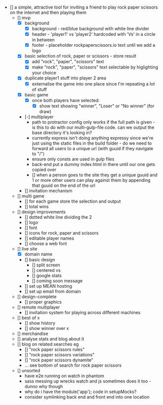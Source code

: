 - [] a simple, attractive tool for inviting a friend to play rock paper scissors on the internet and then playing them
	- [] mvp
		- [x] background
			- [x] background - red/blue background with white line divider
			- [x] header - 'player1' vs 'player2' hardcoded with 'Vs' in a circle in between
			- [x] footer - placeholder rockpaperscissors.io text until we add a logo
		- [x] basic selection of rock, paper or scissors - store result
			- [x] add "rock", "paper", "scissors" text
			- [x] make "rock", "paper", "scissors" text selectable by higlighting your choice
		- [x] duplicate player1 stuff into player 2 area
			- [x] externalise the game into one place since I'm repeating a lot of stuff
		- [x] basic game
			- [x] once both players have selected:
				- [x] show text showing "winner", "Loser" or "No winner" (for draw)
		- [-] multiplayer
			- path to protractor config only works if the full path is given - is this to do with our multi-gulp-file code. can we output the base directory it's looking in?
			- currently express isn't doing anything expressy since we're just using the static files in the build folder - do we need to forward all users to a unique url (with guuid if they navigate to "/")
			- ensure only consts are used in gulp files
			- back-end put a dummy index.html in there until our one gets copied over
			- [] when a person goes to the site they get a unique guuid and 1 or more other users can play against them by appending that guuid on the end of the url
		- [] invitation mechanism
	- [] multi game
		- [] for each game store the selection and output
		- [] total wins
	- [] design improvements
		- [] dotted white line dividing the 2
		- [] logo
		- [] font
		- [] icons for rock, paper and scissors
		- [] editable player names
		- [] choose a web font
	- [] live site
		- [x] domain name
		- [] basic design
			- [] split screen
			- [] centered vs
			- [] google stats
			- [] coming soon message
		- [] set up MEAN hosting
		- [] set up email from domain
	- [] design-complete
		- [] proper graphics
	- [] remote multiplayer
		- [] invitation system for playing across different machines
	- [] best of x
		- [] show history
		- [] show winner over x
	- [] merchandise
	- [] analyse stats and blog about it
	- [] blog on related searches eg
		- [] "rock paper scissors rules"
		- [] "rock paper scissors variations"
		- [] "rock paper scissors dynamite"
		- ... see bottom of search for rock paper scissors
	- [] unsorted
		- have e2e running on watch in phantom
		- sass messing up wrecks watch and js sometimes does it too - dunno why though
		- why do i have the module('app'); code in setupMocks?
		- consider symlinking back end and front end into one location
